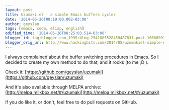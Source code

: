 ```yaml
---
layout: post
title: Uzumaki.el - a simple Emacs buffers cycler
date: '2014-05-26T08:19:00.002-03:00'
author: geyslan
tags: [emacs, code, elisp, english]
odified_time: '2014-05-26T08:25:03.514-03:00'
blogger_id: tag:blogger.com,1999:blog-2541885528459487831.post-1068899370638288215
blogger_orig_url: http://www.hackingbits.com/2014/05/uzumakiel-simple-emacs-buffers-cycler.html
---
```


I always complained about the buffer switching procedures in Emacs. So I decided
to create my own method to do that, and it rocks (to me ;D ).

Check it: [https://github.com/geyslan/uzumaki](https://github.com/geyslan/uzumaki)

And it's also available through MELPA archive: [http://melpa.milkbox.net/#/uzumaki](http://melpa.milkbox.net/#/uzumaki)

If you do like it, or don't, feel free to do pull requests on GitHub.
